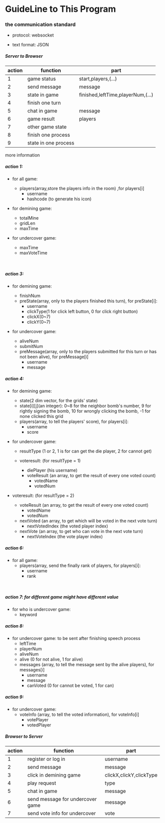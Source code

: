 # GuideLine to This Program

### the communication standard

- protocol: websocket


- text format: JSON

##### Server to Browser

| action | function             | part                              |
| ------ | -------------------- | --------------------------------- |
| 1      | game status          | start,players,(...)               |
| 2      | send message         | message                           |
| 3      | state in game        | finished,leftTime,playerNum,(...) |
| 4      | finish one turn      |                                   |
| 5      | chat in game         | message                           |
| 6      | game result          | players                           |
| 7      | other game state     |                                   |
| 8      | finish one process   |                                   |
| 9      | state in one process |                                   |

more information

##### action 1: 

- for all game:

  - players(array,store the players info in the room) ,for players[i]
    - username
    - hashcode (to generate his icon)

- for demining game:

  - totalMine
  - gridLen
  - maxTime

- for undercover game:

  - maxTime
  - maxVoteTime

  ​



##### action 3:

- for demining game:
  - finishNum
  - preState(array, only to the players finished this turn), for preState[i]:
    - username
    - clickType(1 for click left button, 0 for click right button)
    - clickX(0~7)
    - clickY(0~7)


- for undercover game:
  - aliveNum
  - submitNum
  - preMessage(array, only to the players submitted for this turn or has not been alive), for preMessage[i]
    - username
    - message



##### action 4: 

- for demining game:

  - state(2 dim vector, for the grids' state)
  - state[i]\[j](an integer): 0~8 for the neighbor bomb's number, 9 for rightly signing the bomb, 10 for wrongly clicking the bomb, -1 for none clicked this grid
  - players(array, to tell the players' score), for players[i]:
    - username
    - score

- for undercover game:

  - resultType (1 or 2, 1 is for can get the die player, 2 for cannot get)


  - voteresult: (for resultType = 1)
    - diePlayer (his username)
    - voteResult (an array, to get the result of every one voted count)
      - votedName
      - votedNum
- voteresult: (for resultType = 2)
  - voteResult (an array, to get the result of every one voted count)
    - votedName
    - votedNum
  - nextVoted (an array, to get which will be voted in the next vote turn)
    - nextVotedIndex (the voted player index)
  - nextVote (an array, to get who can vote in the next vote turn)
    - nextVoteIndex (the vote player index)



##### action 6:

- for all game:
  - players(array, send the finally rank of players, for players[i]:
    - username
    - rank

​

##### action 7: for different game might have different value

- for who is undercover game:
  - keyword




##### action 8: 

- for undercover game: to be sent after finishing speech process
  - leftTime
  - playerNum
  - aliveNum
  - alive (0 for not alive, 1 for alive)
  - messages (array, to tell the message sent by the alive players), for messages[i]
    - username
    - message
    - canVoted (0 for cannot be voted, 1 for can)




##### action 9:

- for undercover game:
  - voteInfo (array, to tell the voted information), for voteInfo[i]
    - votePlayer
    - votedPlayer

##### Browser to Server

| action | function                         | part                    |
| ------ | -------------------------------- | ----------------------- |
| 1      | register or log in               | username                |
| 2      | send message                     | message                 |
| 3      | click in demining game           | clickX,clickY,clickType |
| 4      | play request                     | type                    |
| 5      | chat in game                     | message                 |
| 6      | send message for undercover game | message                 |
| 7      | send vote info for undercover    | vote                    |

